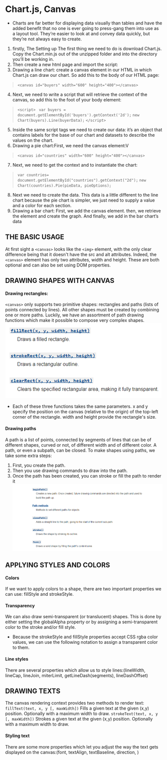 # Chart.js, Canvas
* Charts are far better for displaying data visually than tables and have the added benefit that no one is ever going to press-gang them into use as a layout tool. They’re easier to look at and convey data quickly, but they’re not always easy to create.
1. firstly, The Setting up
The first thing we need to do is download Chart.js. Copy the Chart.min.js out of the unzipped folder and into the directory you’ll be working in.
2. Then create a new html page and import the script:
3. Drawing a line chart: create a canvas element in our HTML in which Chart.js can draw our chart. So add this to the body of our HTML page:
> `<canvas id="buyers" width="600" height="400"></canvas>`
4. Next, we need to write a script that will retrieve the context of the canvas, so add this to the foot of your body element:
> `<script>`
>   ` var buyers = document.getElementById('buyers').getContext('2d');`
>    `new Chart(buyers).Line(buyerData);`
>   `</script>`
5. Inside the same script tags we need to create our data: it’s an object that contains labels for the base of our chart and datasets to describe the values on the chart.
6. Drawing a pie chart:First, we need the canvas element:V
>`<canvas id="countries" width="600" height="400"></canvas>`
7. Next, we need to get the context and to instantiate the chart:
>`var countries= document.getElementById("countries").getContext("2d");`
>`new Chart(countries).Pie(pieData, pieOptions);`
8. Next we need to create the data. This data is a little different to the line chart because the pie chart is simpler, we just need to supply a value and a color for each section.
9. Drawing a bar chart: First, we add the canvas element. then, we retrieve the element and create the graph. And finally, we add in the bar chart’s data

## THE BASIC USAGE 
At first sight a `<canvas>` looks like the `<img>` element, with the only clear difference being that it doesn't have the src and alt attributes. Indeed, the `<canvas>` element has only two attributes, width and height. These are both optional and can also be set using DOM properties.
## DRAWING SHAPES WITH CANVAS
#### Drawing rectangles:
`<canvas>` only supports two primitive shapes: rectangles and paths (lists of points connected by lines). All other shapes must be created by combining one or more paths. Luckily, we have an assortment of path drawing functions which make it possible to compose very complex shapes.
![img](/images/drawing-rectangels.png)
* Each of these three functions takes the same parameters. x and y specify the position on the canvas (relative to the origin) of the top-left corner of the rectangle. width and height provide the rectangle's size. 
#### Drawing paths
A path is a list of points, connected by segments of lines that can be of different shapes, curved or not, of different width and of different color. A path, or even a subpath, can be closed. To make shapes using paths, we take some extra steps:

1. First, you create the path.
2. Then you use drawing commands to draw into the path.
3. Once the path has been created, you can stroke or fill the path to render it
![img](/images/drawing-paths.png)

## APPLYING STYLES AND COLORS
#### Colors
If we want to apply colors to a shape, there are two important properties we can use: fillStyle and strokeStyle.
#### Transparency 
 We can also draw semi-transparent (or translucent) shapes. This is done by either setting the globalAlpha property or by assigning a semi-transparent color to the stroke and/or fill style.
 * Because the strokeStyle and fillStyle properties accept CSS rgba color values, we can use the following notation to assign a transparent color to them.
 #### Line styles
 There are several properties which allow us to style lines:(lineWidth, lineCap, lineJoin, miterLimit, getLineDash(segments), lineDashOffset)
 ## DRAWING TEXTS
 The canvas rendering context provides two methods to render text:
`fillText(text, x, y [, maxWidth])`
Fills a given text at the given (x,y) position. Optionally with a maximum width to draw.
`strokeText(text, x, y [, maxWidth])`
Strokes a given text at the given (x,y) position. Optionally with a maximum width to draw.
#### Styling text
There are some more properties which let you adjust the way the text gets displayed on the canvas:(font, textAlign, textBaseline, direction, )